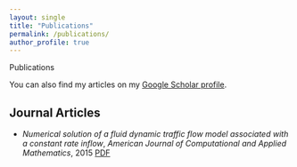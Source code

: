 ```yaml
---
layout: single
title: "Publications"
permalink: /publications/
author_profile: true
---
```


Publications

You can also find my articles on my [Google Scholar profile](https://scholar.google.com/citations?user=fwXIoCMAAAAJ&hl=en).

## Journal Articles

- *Numerical solution of a fluid dynamic traffic flow model associated with a constant rate inflow*, *American Journal of Computational and Applied Mathematics*, 2015 [PDF](http://ahsanali-web.github.io/files/paper1.pdf)


